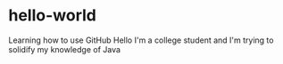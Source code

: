 # hello-world
Learning how to use GitHub
Hello I'm a college student and I'm trying to solidify my knowledge of Java
